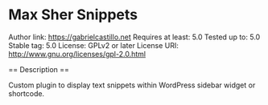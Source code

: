 # Max Sher Snippets

Author link: https://gabrielcastillo.net
Requires at least: 5.0
Tested up to: 5.0
Stable tag: 5.0
License: GPLv2 or later
License URI: http://www.gnu.org/licenses/gpl-2.0.html

== Description ==

Custom plugin to display text snippets within WordPress sidebar widget or shortcode.
